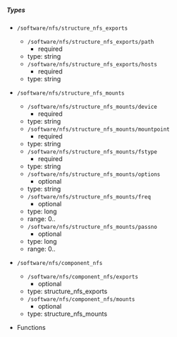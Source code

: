  ##### Types
  - `/software/nfs/structure_nfs_exports`
    - `/software/nfs/structure_nfs_exports/path`
      - required
    - type: string
    - `/software/nfs/structure_nfs_exports/hosts`
      - required
    - type: string
  - `/software/nfs/structure_nfs_mounts`
    - `/software/nfs/structure_nfs_mounts/device`
      - required
    - type: string
    - `/software/nfs/structure_nfs_mounts/mountpoint`
      - required
    - type: string
    - `/software/nfs/structure_nfs_mounts/fstype`
      - required
    - type: string
    - `/software/nfs/structure_nfs_mounts/options`
      - optional
    - type: string
    - `/software/nfs/structure_nfs_mounts/freq`
      - optional
    - type: long
    - range: 0..
    - `/software/nfs/structure_nfs_mounts/passno`
      - optional
    - type: long
    - range: 0..
  - `/software/nfs/component_nfs`
    - `/software/nfs/component_nfs/exports`
      - optional
    - type: structure_nfs_exports
    - `/software/nfs/component_nfs/mounts`
      - optional
    - type: structure_nfs_mounts

 - Functions
